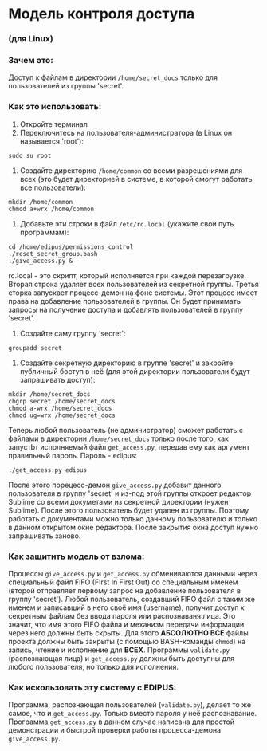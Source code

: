 # Модель контроля доступа
### (для Linux)

### Зачем это:
Доступ к файлам в директории `/home/secret_docs` только для пользователей из группы 'secret'.

### Как это использовать:
1. Откройте терминал 
1. Переключитесь на пользователя-администратора (в Linux он называется 'root'):
  
  ```
  sudo su root
  ```

1. Создайте директорию `/home/common` со всеми разрешениями для всех (это будет директорией в системе, в которой смогут работать все пользователи):
  
  ```
  mkdir /home/common
  chmod a+wrx /home/common
  ```

1. Добавьте эти строки в файл `/etc/rc.local` (укажите свои путь программам):
  
  ```
  cd /home/edipus/permissions_control
  ./reset_secret_group.bash
  ./give_access.py &
  ```
  
  rc.local - это скрипт, который исполняется при каждой перезагрузке.
  Вторая строка удаляет всех пользователей из секретной группы.
  Третья сторка запускает процесс-демон на фоне системы. Этот процесс имеет права на добавление пользователей в группы. Он будет принимать запросы на получение доступа и добавлять пользователей в группу 'secret'.
  
1. Создайте саму группу 'secret':

  ```
  groupadd secret
  ```

1. Создайте секретную директорию в группе 'secret' и закройте публичный боступ в неё (для этой директории пользователи будут запрашивать доступ):
  
  ```
  mkdir /home/secret_docs
  chgrp secret /home/secret_docs
  chmod a-wrx /home/secret_docs
  chmod ug=wrx /home/secret_docs
  ```

Теперь любой пользователь (не администратор) сможет работать с файлами в директории `/home/secret_docs` только после того, как запустbт исполняемый файл `get_access.py`, передав ему как аргумент правильный пароль.
Пароль - edipus:
```
./get_access.py edipus
```
После этого порецесс-демон `give_access.py` добавит данного пользователя в группу 'secret' и из-под этой группы откроет редактор Sublime со всеми докуметами из секретной директории (нужен Sublime). После этого пользователь будет удален из группы. Поэтому работать с документами можно только данному пользователю и только в данном открытом окне редактора. После закрытия окна доступ нужно запрашивать заново.

### Как защитить модель от взлома:
Процессы `give_access.py` и `get_access.py` обмениваются данными через специальный файл FIFO (FIrst In First Out) со специальным именем (второй отправляет первому запрос на добавление пользователя в группу 'secret'). Любой пользователь, создавший FIFO файл с таким же именем и записавший в него своё имя (username), получит доступ к секретным файлам без ввода пароля или распознаваня лица. Это значит, что имя этого FIFO файла и механизм передачи информации через него должны быть скрыты. Для этого **АБСОЛЮТНО ВСЕ** файлы проекта должны быть закрыты (с помощью BASH-команды `chmod`) на запись, чтение и исполнение для **ВСЕХ**. Программы `validate.py` (распознающая лица) и  `get_access.py` должны быть доступны для любого пользователя, но только для исполнения.

### Как искользовать эту систему с EDIPUS:
Программа, распознающая пользователей (`validate.py`), делает то же самое, что и `get_access.py`. Только вместо пароля у неё распознавание. Программа `get_access.py` в данном случае написана для простой демонстрации и быстрой проверки работы процесса-демона `give_access.py`.
